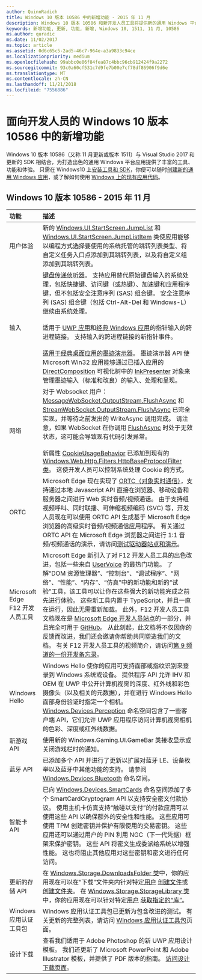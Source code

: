 ```yaml
---
author: QuinnRadich
title: Windows 10 版本 10586 中的新增功能 - 2015 年 11 月
description: Windows 10 版本 10586 和新开发人员工具将提供新的通用 Windows 平台支持的工具、功能和体验。
keywords: 新增功能, 更新, 功能, 新增, Windows 10, 1511, 11 月, 10586
ms.author: quradic
ms.date: 11/02/2017
ms.topic: article
ms.assetid: 0d6c65c5-2ad5-46c7-964e-a3a9833c94ce
ms.localizationpriority: medium
ms.openlocfilehash: 99abbc0e06f84fea87c4bbc96cb912424f9a2272
ms.sourcegitcommit: 93c0a60cf531c7d9fe7b00e7cf78df86906f9d6e
ms.translationtype: MT
ms.contentlocale: zh-CN
ms.lasthandoff: 11/21/2018
ms.locfileid: "7556886"
---
```

# <a name="whats-new-in-windows-10-for-developers-build-10586"></a>面向开发人员的 Windows 10 版本 10586 中的新增功能

Windows 10 版本 10586（又称 11 月更新或版本 1511）与 Visual Studio 2017 和更新的 SDK 相结合，为打造出色的通用 Windows 平台应用提供了丰富的工具、功能和体验。 只需在 Windows10 上[安装工具和 SDK](http://go.microsoft.com/fwlink/?LinkId=821431)，你便可以随时[创建新的通用 Windows 应用](../get-started/create-uwp-apps.md)，或了解如何使用 [Windows 上的现有应用代码](../porting/index.md)。

## <a name="windows-10-build-10586---november-2015"></a>Windows 10 版本 10586 - 2015 年 11 月

功能 | 描述
 :---- | :----
 用户体验 | 新的 [Windows.UI.StartScreen.JumpList](https://msdn.microsoft.com/library/windows/apps/windows.ui.startscreen.aspx) 和 [Windows.UI.StartScreen.JumpListItem](https://msdn.microsoft.com/library/windows/apps/windows.ui.startscreen.aspx) 类使应用能够以编程方式选择要使用的系统托管的跳转列表类型、将自定义任务入口点添加到其跳转列表，以及将自定义组添加到其跳转列表。
 输入 | [键盘传递侦听器](https://msdn.microsoft.com/library/windows/apps/windows.ui.input.keyboarddeliveryinterceptor.aspx)。 支持应用替代原始键盘输入的系统处理，包括快捷键、访问键（或热键）、加速键和应用程序键，但不包括安全注意序列 (SAS) 组合键。 安全注意序列 (SAS) 组合键（包括 Ctrl-Alt-Del 和 Windows-L）继续由系统处理。 <br /><br />适用于 [UWP 应用](https://msdn.microsoft.com/library/windows/apps/windows.ui.core.corewindow.aspx)和[经典 Windows 应用](https://msdn.microsoft.com/library/windows/desktop/hh454903(v=vs.85).aspx)的指针输入的跨进程链接。 支持输入的跨进程链接的新指针事件。 <br /><br />[适用于经典桌面应用的墨迹演示器](https://msdn.microsoft.com/library/windows/desktop/mt622165(v=vs.85).aspx)。 墨迹演示器 API 使 Microsoft Win32 应用能够通过已插入应用的 [DirectComposition](https://msdn.microsoft.com/library/windows/desktop/hh437371(v=vs.85).aspx) 可视化树中的 [InkPresenter](https://msdn.microsoft.com/library/windows/desktop/windows.ui.input.inking.inkpresenter.aspx) 对象来管理墨迹输入（标准和改良）的输入、处理和呈现。
网络 | 对于 Websocket 用户：[MessageWebSocket.OutputStream.FlushAsync](https://msdn.microsoft.com/library/windows/apps/windows.storage.streams.datawriter.flushasync.aspx) 和 [StreamWebSocket.OutputStream.FlushAsync](https://msdn.microsoft.com/library/windows/apps/windows.storage.streams.datawriter.flushasync.aspx) 已完全实现，并等待之前发出的 WriteAsync 调用完成。 请注意，如果 WebSocket 在你调用 [FlushAsync](https://msdn.microsoft.com/library/windows/apps/windows.storage.streams.datawriter.flushasync.aspx) 时处于无效状态，这可能会导致现有代码引发异常。 <br /><br />新属性 [CookieUsageBehavior](https://msdn.microsoft.com/library/windows/apps/windows.web.http.filters.httpbaseprotocolfilter.aspx) 已添加到现有的 [Windows.Web.Http.Filters.HttpBaseProtocolFilter 类](https://msdn.microsoft.com/library/windows/apps/windows.web.http.filters.httpbaseprotocolfilter.aspx)。 这使开发人员可以控制系统处理 Cookie 的方式。
ORTC | Microsoft Edge 现在实现了 [ORTC（对象实时通信）](https://msdn.microsoft.com/library/mt433097(v=vs.85).aspx)，支持通过本地 Javascript API 直接在浏览器、移动设备和服务器之间进行 Web 实时音频/视频通话。 由于支持组视频呼叫、同时联播、可伸缩视频编码 (SVC) 等，开发人员现在可以使用 ORTC API 生成基于 Microsoft Edge 浏览器的高级实时音频/视频通信应用程序。 有关通过 ORTC API 在 Microsoft Edge 浏览器之间进行 1:1 音频/视频通话的演示，请访问[测试驱动器站点和演示](https://developer.microsoft.com/microsoft-edge/testdrive/demos/ortcdemo/)。
Microsoft Edge F12 开发人员工具 | Microsoft Edge 新引入了对 F12 开发人员工具的出色改进，包括一些来自 [UserVoice](https://wpdev.uservoice.com/forums/257854-microsoft-edge-developer) 的最热门功能。 了解“DOM 资源管理器”、“控制台”、“调试程序”、“网络”、“性能”、“内存”、“仿真”中的新功能和新的“试验”工具，该工具可以让你在这些强大的新功能完成之前先进行体验。 这些新工具内置于 TypeScript，并且一直在运行，因此无需重新加载。 此外，F12 开发人员工具文档现在是 [Microsoft Edge 开发人员站点](https://developer.microsoft.com/microsoft-edge/)的一部分，并且完全可用于 [GitHub](https://github.com/MicrosoftEdge/MicrosoftEdge-Documentation)。 从此刻起，此文档将不仅因你的反馈而改进，我们还会邀请你帮助共同塑造我们的文档。 有关 F12 开发人员工具的视频简介，请访问[第 9 频道的一份开发备忘录](https://channel9.msdn.com/Blogs/One-Dev-Minute/Microsoft-Edge-F12-tools)。
Windows Hello | Windows Hello 使你的应用可支持面部或指纹识别来登录到 Windows 系统或设备。 提供程序 API 允许 IHV 和 OEM 在 UWP 中公开计算机视觉的深度、红外线和彩色摄像头（以及相关的元数据），并在进行 Windows Hello 面部身份验证时指定一个相机。 [Windows.Devices.Perception](https://msdn.microsoft.com/library/windows/apps/windows.devices.perception.aspx) 命名空间包含了一些客户端 API，它们允许 UWP 应用程序访问计算机视觉相机的色彩、深度或红外线数据。
新游戏 API | 使用新的 Windows.Gaming.UI.GameBar 类接收显示或关闭游戏栏时的通知。
蓝牙 API | 已添加多个 API 并进行了更新以扩展对蓝牙 LE、设备枚举以及蓝牙中其他功能的支持。 请参阅 [Windows.Devices.Bluetooth](https://msdn.microsoft.com/library/windows/apps/windows.devices.bluetooth.aspx) 命名空间。
智能卡 API | 已向 [Windows.Devices.SmartCards](https://msdn.microsoft.com/library/windows/apps/windows.devices.smartcards.aspx) 命名空间添加了多个 SmartCardCryptogram API 以支持安全密文付款协议。 使用主机卡仿真支持“触碰以支付”的付款应用可以使用这些 API 以确保额外的安全性和性能。 这些应用可使用 TPM 创建密钥并保护有限使用的交易密钥。 这些应用还可以通过用户的 PIN 利用 NGC（下一代凭据）框架来保护密钥。 这些 API 将密文生成委派给系统以增强性能。 这也将阻止其他应用对这些密钥和密文进行任何访问。
更新的存储 API | 在 [Windows.Storage.DownloadsFolder 类](https://msdn.microsoft.com/library/windows/apps/windows.storage.downloadsfolder.aspx)中，你的应用现在可以在“下载”文件夹内针对特定[用户](https://msdn.microsoft.com/library/windows/apps/windows.system.user.aspx) [创建文件](https://msdn.microsoft.com/library/windows/apps/windows.storage.downloadsfolder.createfileforuserasync.aspx)或[创建文件夹](https://msdn.microsoft.com/library/windows/apps/windows.storage.downloadsfolder.createfolderforuserasync.aspx)。 在 [Windows.Storage.StorageLibrary 类](https://msdn.microsoft.com/library/windows/apps/windows.storage.storagelibrary.aspx)中，你的应用现在可以针对特定[用户](https://msdn.microsoft.com/library/windows/apps/windows.system.user.aspx) [获取指定的“库”](https://msdn.microsoft.com/library/windows/apps/windows.storage.storagelibrary.getlibraryforuserasync.aspx)。
Windows 应用认证工具包 | Windows 应用认证工具包已更新为包含改进的测试。 有关更新的完整列表，请访问 [Windows 应用认证工具包](https://developer.microsoft.com/windows/develop/app-certification-kit)页面。
设计下载 | 查看我们适用于 Adobe Photoshop 的新 UWP 应用设计模板。 我们还更新了 Microsoft PowerPoint 和 Adobe Illustrator 模板，并提供了 PDF 版本的指南。 [访问设计下载页面](https://developer.microsoft.com/windows/design/assets)。